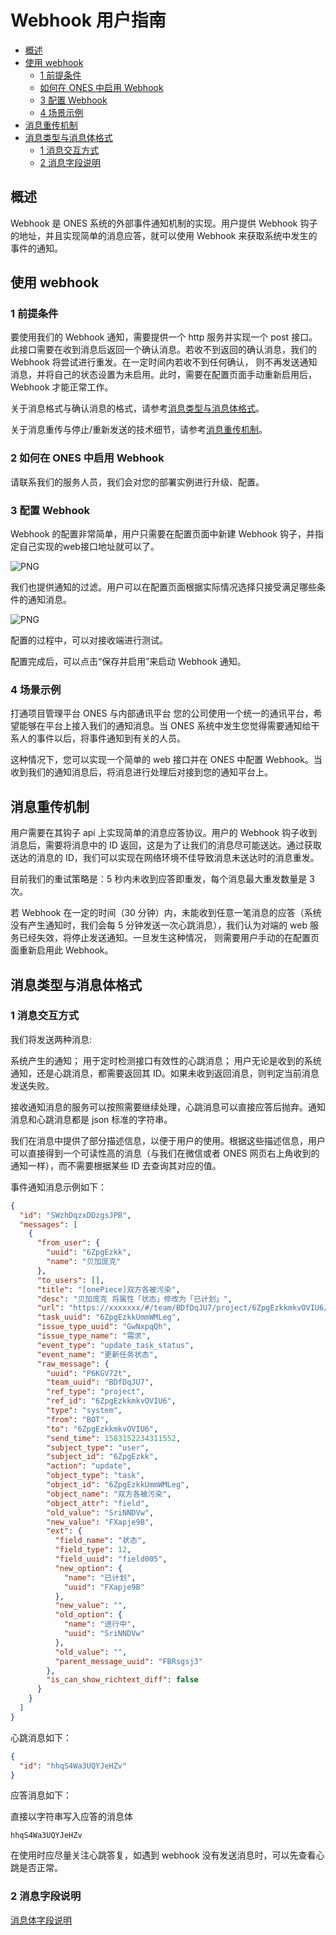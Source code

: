 # Webhook 用户指南

- [概述](#概述)
- [使用 webhook](#使用webhook)
  - [1 前提条件](#1-前提条件)
  - <a href="#mymy">如何在 ONES 中启用 Webhook</a>
  - <a href="#3">3 配置 Webhook</a>
  - [4 场景示例](#4-场景示例)
- [消息重传机制](#消息重传机制)
- [消息类型与消息体格式](#消息类型与消息体格式)
  - [1 消息交互方式](#1-消息交互方式)
  - [2 消息字段说明](#2-消息字段说明)

## 概述

Webhook 是 ONES 系统的外部事件通知机制的实现。用户提供 Webhook 钩子的地址，并且实现简单的消息应答，就可以使用 Webhook 来获取系统中发生的事件的通知。

## 使用 webhook

### 1 前提条件

要使用我们的 Webhook 通知，需要提供一个 http 服务并实现一个 post 接口。此接口需要在收到消息后返回一个确认消息。若收不到返回的确认消息，我们的 Webhook 将尝试进行重发。在一定时间内若收不到任何确认，
则不再发送通知消息，并将自己的状态设置为未启用。此时，需要在配置页面手动重新启用后，Webhook 才能正常工作。

关于消息格式与确认消息的格式，请参考[消息类型与消息体格式](#消息类型与消息体格式)。

关于消息重传与停止/重新发送的技术细节，请参考[消息重传机制](#消息重传机制)。

### 2 如何在 ONES 中启用 Webhook

<div id="mymy">请联系我们的服务人员，我们会对您的部署实例进行升级、配置。</div>

### 3 配置 Webhook

<div id="3"> Webhook 的配置非常简单，用户只需要在配置页面中新建 Webhook 钩子，并指定自己实现的web接口地址就可以了。</div>

![PNG](FndkB5kXV4HfGyq9Q-IDFTSOsfdA.png)

我们也提供通知的过滤。用户可以在配置页面根据实际情况选择只接受满足哪些条件的通知消息。

![PNG](event.png)

配置的过程中，可以对接收端进行测试。

配置完成后，可以点击“保存并启用”来启动 Webhook 通知。

### 4 场景示例

打通项目管理平台 ONES 与内部通讯平台
您的公司使用一个统一的通讯平台，希望能够在平台上接入我们的通知消息。当 ONES 系统中发生您觉得需要通知给干系人的事件以后，将事件通知到有关的人员。

这种情况下，您可以实现一个简单的 web 接口并在 ONES 中配置 Webhook。当收到我们的通知消息后，将消息进行处理后对接到您的通知平台上。

## 消息重传机制

用户需要在其钩子 api 上实现简单的消息应答协议。用户的 Webhook 钩子收到消息后，需要将消息中的 ID 返回，这是为了让我们的消息尽可能送达。通过获取送达的消息的 ID，我们可以实现在网络环境不佳导致消息未送达时的消息重发。

目前我们的重试策略是：5 秒内未收到应答即重发，每个消息最大重发数量是 3 次。

若 Webhook 在一定的时间（30 分钟）内，未能收到任意一笔消息的应答（系统没有产生通知时，我们会每 5 分钟发送一次心跳消息），我们认为对端的 web 服务已经失效，将停止发送通知。一旦发生这种情况，
则需要用户手动的在配置页面重新启用此 Webhook。

## 消息类型与消息体格式

### 1 消息交互方式

我们将发送两种消息:

系统产生的通知；
用于定时检测接口有效性的心跳消息；
用户无论是收到的系统通知，还是心跳消息，都需要返回其 ID。如果未收到返回消息，则判定当前消息发送失败。

接收通知消息的服务可以按照需要继续处理，心跳消息可以直接应答后抛弃。通知消息和心跳消息都是 json 标准的字符串。

我们在消息中提供了部分描述信息，以便于用户的使用。根据这些描述信息，用户可以直接得到一个可读性高的消息（与我们在微信或者 ONES 网页右上角收到的通知一样），而不需要根据某些 ID 去查询其对应的值。

事件通知消息示例如下：

```json
{
  "id": "SWzhDqzxDDzgsJPB",
  "messages": [
    {
      "from_user": {
        "uuid": "6ZpgEzkk",
        "name": "贝加庞克"
      },
      "to_users": [],
      "title": "[onePiece]双方各被污染",
      "desc": "贝加庞克 将属性「状态」修改为「已计划」",
      "url": "https://xxxxxxx/#/team/BDfDqJU7/project/6ZpgEzkkmkvOVIU6/issue_type/GwNxpqQh/task/6ZpgEzkkUmmWMLeg",
      "task_uuid": "6ZpgEzkkUmmWMLeg",
      "issue_type_uuid": "GwNxpqQh",
      "issue_type_name": "需求",
      "event_type": "update_task_status",
      "event_name": "更新任务状态",
      "raw_message": {
        "uuid": "P6KGV72t",
        "team_uuid": "BDfDqJU7",
        "ref_type": "project",
        "ref_id": "6ZpgEzkkmkvOVIU6",
        "type": "system",
        "from": "BOT",
        "to": "6ZpgEzkkmkvOVIU6",
        "send_time": 1583152234311552,
        "subject_type": "user",
        "subject_id": "6ZpgEzkk",
        "action": "update",
        "object_type": "task",
        "object_id": "6ZpgEzkkUmmWMLeg",
        "object_name": "双方各被污染",
        "object_attr": "field",
        "old_value": "SriNNDVw",
        "new_value": "FXapje9B",
        "ext": {
          "field_name": "状态",
          "field_type": 12,
          "field_uuid": "field005",
          "new_option": {
            "name": "已计划",
            "uuid": "FXapje9B"
          },
          "new_value": "",
          "old_option": {
            "name": "进行中",
            "uuid": "SriNNDVw"
          },
          "old_value": "",
          "parent_message_uuid": "FBRsgsj3"
        },
        "is_can_show_richtext_diff": false
      }
    }
  ]
}
```

心跳消息如下：

```json
{
  "id": "hhqS4Wa3UQYJeHZv"
}
```

应答消息如下：

直接以字符串写入应答的消息体

```text
hhqS4Wa3UQYJeHZv
```

在使用时应尽量关注心跳答复，如遇到 webhook 没有发送消息时，可以先查看心跳是否正常。

### 2 消息字段说明

[消息体字段说明](../webhook/webhook_desc.md)
